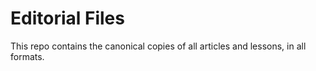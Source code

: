 # Editorial Files

This repo contains the canonical copies of all articles and lessons, in all formats.